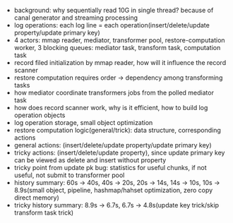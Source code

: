 * background: why sequentially read 10G in single thread? because of canal generator and streaming processing
* log operations: each log line = each operation(insert/delete/update property/update primary key)
* 4 actors: mmap reader, mediator, transformer pool, restore-computation worker, 3 blocking queues: mediator task, transform task, computation task
* record filed initialization by mmap reader, how will it influence the record scanner
* restore computation requires order -> dependency among transforming tasks
* how mediator coordinate transformers jobs from the polled mediator task
* how does record scanner work, why is it efficient, how to build log operation objects
* log operation storage, small object optimization
* restore computation logic(general/trick): data structure, corresponding actions
* general actions: (insert/delete/update property/update primary key)
* tricky actions: (insert/delete/update property), since update primary key can be viewed as delete and insert without property
* tricky point from update pk bug: statistics for useful chunks, if not useful, not submit to transformer pool
* history summary: 60s -> 40s, 40s -> 20s, 20s -> 14s, 14s -> 10s, 10s -> 8.9s(small object, pipeline, hashmap/hahset optimization, zero copy direct memory)
* tricky history summary: 8.9s -> 6.7s, 6.7s -> 4.8s(update key trick/skip transform task trick)
